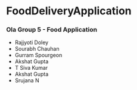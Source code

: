# FoodDeliveryApplication
### Ola Group 5 - Food Application

- Rajjyoti Doley
- Sourabh Chauhan
- Gurram Spourgeon
- Akshat Gupta
- T Siva Kumar
- Akshat Gupta
- Srujana N

